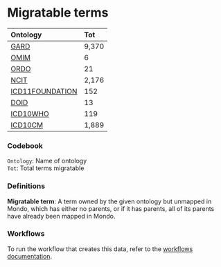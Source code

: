 # Migratable terms
| Ontology                                        | Tot   |
|:------------------------------------------------|:------|
| [GARD](./migrate_gard.md)                       | 9,370 |
| [OMIM](./migrate_omim.md)                       | 6     |
| [ORDO](./migrate_ordo.md)                       | 21    |
| [NCIT](./migrate_ncit.md)                       | 2,176 |
| [ICD11FOUNDATION](./migrate_icd11foundation.md) | 152   |
| [DOID](./migrate_doid.md)                       | 13    |
| [ICD10WHO](./migrate_icd10who.md)               | 119   |
| [ICD10CM](./migrate_icd10cm.md)                 | 1,889 |

### Codebook
`Ontology`: Name of ontology    
`Tot`: Total terms migratable

### Definitions
**Migratable term**: A term owned by the given ontology but unmapped in Mondo, which has either no parents, or if it has 
parents, all of its parents have already been mapped in Mondo.

### Workflows
To run the workflow that creates this data, refer to the [workflows documentation](../developer/workflows.md).